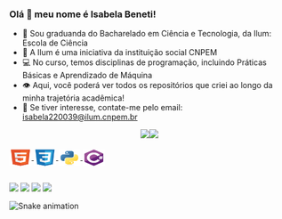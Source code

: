 ### Olá 👋 meu nome é Isabela Beneti!

- 📖 Sou graduanda do Bacharelado em Ciência e Tecnologia, da Ilum: Escola de Ciência
- 💜 A Ilum é uma iniciativa da instituição social CNPEM
- 💻 No curso, temos disciplinas de programação, incluindo Práticas Básicas e Aprendizado de Máquina
- 👁 Aqui, você poderá ver todos os repositórios que criei ao longo da minha trajetória acadêmica!
- 📧 Se tiver interesse, contate-me pelo email: isabela220039@ilum.cnpem.br
<div align="center">
  <a href="https://github.com/benetao">
  <img height="150em" src="https://github-readme-stats.vercel.app/api?username=benetao&show_icons=true&theme=synthwave&include_all_commits=true&count_private=true"/><img height="150em" src="https://github-readme-stats.vercel.app/api/top-langs/?username=benetao&layout=compact&langs_count=7&theme=synthwave"/>
</div>
<div style="display: inline_block"><br>
  
  <img align="center" alt="Rafa-HTML" height="30" width="40" src="https://raw.githubusercontent.com/devicons/devicon/master/icons/html5/html5-original.svg">
  <img align="center" alt="Rafa-CSS" height="30" width="40" src="https://raw.githubusercontent.com/devicons/devicon/master/icons/css3/css3-original.svg">
  <img align="center" alt="Rafa-Python" height="30" width="40" src="https://raw.githubusercontent.com/devicons/devicon/master/icons/python/python-original.svg">
  <img align="center" alt="Rafa-Csharp" height="30" width="40" src="https://raw.githubusercontent.com/devicons/devicon/master/icons/csharp/csharp-original.svg">
  
  ##
 
<div>
  <a href="https://instagram.com/isa.beneti" target="_blank"><img src="https://img.shields.io/badge/-Instagram-%23E4405F?style=for-the-badge&logo=instagram&logoColor=white" target="_blank"></a>
  <a href = "mailto:isabela220039@ilum.cnpem.br"><img src="https://img.shields.io/badge/-Gmail-%23333?style=for-the-badge&logo=gmail&logoColor=white" target="_blank"></a>
  <a href="https://www.linkedin.com/in/isabela-bento-beneti-044183236" target="_blank"><img src="https://img.shields.io/badge/-LinkedIn-%230077B5?style=for-the-badge&logo=linkedin&logoColor=white" target="_blank"></a> 
  <a href="https://www.youtube.com/channel/UCvf7m3bDwbFaezDbe_Igg_w" target="_blank"><img src="https://img.shields.io/badge/YouTube-FF0000?style=for-the-badge&logo=youtube&logoColor=white" target="_blank"></a>
 
  ![Snake animation](https://github.com/benetao/benetao/blob/output/github-contribution-grid-snake.svg)
 
</div>
